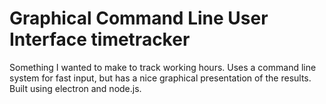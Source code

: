 # Graphical Command Line User Interface timetracker

Something I wanted to make to track working hours. Uses a command line
system for fast input, but has a nice graphical presentation of the
results. Built using electron and node.js.
